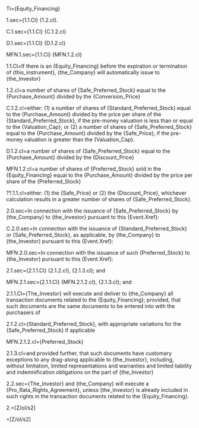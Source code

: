 Ti={Equity_Financing}

1.sec={1.1.Cl} {1.2.cl}.

C.1.sec={1.1.Cl} {C.1.2.cl}

D.1.sec={1.1.Cl} {D.1.2.cl}

MFN.1.sec={1.1.Cl} {MFN.1.2.cl}

1.1.Cl=If there is an {Equity_Financing} before the expiration or termination of {this_instrument}, {the_Company} will automatically issue to {the_Investor}

1.2.cl=a number of shares of {Safe_Preferred_Stock} equal to the {Purchase_Amount} divided by the {Conversion_Price}

C.1.2.cl=either: (1) a number of shares of {Standard_Preferred_Stock} equal to the {Purchase_Amount} divided by the price per share of the {Standard_Preferred_Stock}, if the pre-money valuation is less than or equal to the {Valuation_Cap}; or (2) a number of shares of {Safe_Preferred_Stock} equal to the {Purchase_Amount} divided by the {Safe_Price}, if the pre-money valuation is greater than the {Valuation_Cap}.

D.1.2.cl=a number of shares of {Safe_Preferred_Stock} equal to the {Purchase_Amount} divided by the {Discount_Price}

MFN.1.2.cl=a number of shares of {Preferred_Stock} sold in the {Equity_Financing} equal to the {Purchase_Amount} divided by the price per share of the {Preferred_Stock}
 
??.1.1.cl=either: (1) the {Safe_Price} or (2) the {Discount_Price}, whichever calculation results in a greater number of shares of {Safe_Preferred_Stock}.


2.0.sec=In connection with the issuance of {Safe_Preferred_Stock} by {the_Company} to {the_Investor} pursuant to this {Event.Xref}:

C.2.0.sec=In connection with the issuance of {Standard_Preferred_Stock} or {Safe_Preferred_Stock}, as applicable, by {the_Company} to {the_Investor} pursuant to this {Event.Xref}:

MFN.2.0.sec=In connection with the issuance of such {Preferred_Stock} to {the_Investor} pursuant to this {Event.Xref}:

2.1.sec={2.1.1.Cl} {2.1.2.cl}, {2.1.3.cl}; and

MFN.2.1.sec={2.1.1.Cl} {MFN.2.1.2.cl}, {2.1.3.cl}; and

2.1.1.Cl={The_Investor} will execute and deliver to {the_Company} all transaction documents related to the {Equity_Financing}; provided, that such documents are the same documents to be entered into with the purchasers of

2.1.2.cl={Standard_Preferred_Stock}, with appropriate variations for the {Safe_Preferred_Stock} if applicable

MFN.2.1.2.cl={Preferred_Stock}

2.1.3.cl=and provided further, that such documents have customary exceptions to any drag-along applicable to {the_Investor}, including, without limitation, limited representations and warranties and limited liability and indemnification obligations on the part of {the_Investor}


2.2.sec={The_Investor} and {the_Company} will execute a {Pro_Rata_Rights_Agreement}, unless {the_Investor} is already included in such rights in the transaction documents related to the {Equity_Financing}.

2.=[Z/ol/s2]

=[Z/ol/s2]

